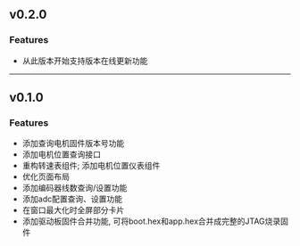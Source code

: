 ## v0.2.0

### Features

- 从此版本开始支持版本在线更新功能

---

## v0.1.0

### Features

- 添加查询电机固件版本号功能
- 添加电机位置查询接口
- 重构转速表组件; 添加电机位置仪表组件
- 优化页面布局
- 添加编码器线数查询/设置功能
- 添加adc配置查询、设置功能
- 在窗口最大化时全屏部分卡片
- 添加驱动板固件合并功能, 可将boot.hex和app.hex合并成完整的JTAG烧录固件
